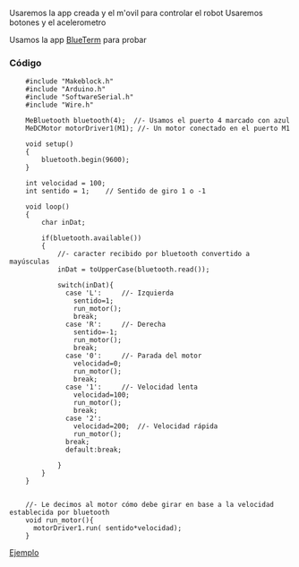 Usaremos la app creada y el m'ovil para controlar el robot
Usaremos botones y el acelerometro

Usamos la app [BlueTerm](https://play.google.com/store/apps/details?id=es.pymasde.blueterm&hl=es) para probar 

### Código

        #include "Makeblock.h"
        #include "Arduino.h"
        #include "SoftwareSerial.h"
        #include "Wire.h"

        MeBluetooth bluetooth(4);  //- Usamos el puerto 4 marcado con azul
        MeDCMotor motorDriver1(M1); //- Un motor conectado en el puerto M1

        void setup()
        {
            bluetooth.begin(9600);
        }

        int velocidad = 100;
        int sentido = 1;	// Sentido de giro 1 o -1

        void loop()
        {
            char inDat;		
            
            if(bluetooth.available())
            {   
                //- caracter recibido por bluetooth convertido a mayúsculas
                inDat = toUpperCase(bluetooth.read());
                
                switch(inDat){
                  case 'L':		//- Izquierda
                    sentido=1;
                    run_motor();
                    break;
                  case 'R':		//- Derecha
                    sentido=-1;
                    run_motor();
                    break;
                  case '0':		//- Parada del motor
                    velocidad=0;
                    run_motor();
                    break;
                  case '1':		//- Velocidad lenta
                    velocidad=100;
                    run_motor();
                    break;
                  case '2':
                    velocidad=200;	//- Velocidad rápida
                    run_motor();
                  break;
                  default:break;
                
                }
            }
        }


        //- Le decimos al motor cómo debe girar en base a la velocidad establecida por bluetooth
        void run_motor(){
          motorDriver1.run( sentido*velocidad); 
        }




[Ejemplo](https://www.makeblock.es/tutoriales/bluetooth_arduino_android/)
